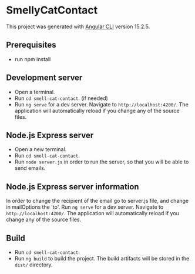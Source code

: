 # SmellyCatContact

This project was generated with [Angular CLI](https://github.com/angular/angular-cli) version 15.2.5.

## Prerequisites

- run npm install

## Development server

- Open a terminal.
- Run `cd smell-cat-contact`. (if needed)
- Run `ng serve` for a dev server. Navigate to `http://localhost:4200/`. The application will automatically reload if you change any of the source files.

## Node.js Express server

- Open a new terminal.
- Run `cd smell-cat-contact`.
- Run `node server.js` in order to run the server, so that you will be able to send emails.

## Node.js Express server information

In order to change the recipient of the email go to server.js file, and change in mailOptions the 'to'.
Run `ng serve` for a dev server. Navigate to `http://localhost:4200/`. The application will automatically reload if you change any of the source files.

## Build
- Run `cd smell-cat-contact`.
- Run `ng build` to build the project. The build artifacts will be stored in the `dist/` directory.
